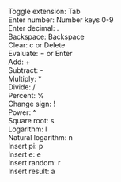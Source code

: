Toggle extension: Tab  
Enter number: Number keys 0-9  
Enter decimal: .  
Backspace: Backspace  
Clear: c or Delete  
Evaluate: = or Enter  
Add: +  
Subtract: -  
Multiply: *  
Divide: /  
Percent: %  
Change sign: !  
Power: ^  
Square root: s  
Logarithm: l  
Natural logarithm: n  
Insert pi: p  
Insert e: e  
Insert random: r  
Insert result: a
